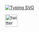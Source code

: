 [![Typing SVG](https://readme-typing-svg.demolab.com?font=Fira+Code&pause=1000&color=2D00FF&background=000000&random=false&width=435&lines=Hello+World%2C+I'm+Md+Murshid+Sarkar;Thanks+My+All+Friends;Love+From+Bangladesh%F0%9F%87%A7%F0%9F%87%A9;Works+At+Programing;Works+At+Web-development;Please+Follow+My+GitHub%F0%9F%99%8F)](https://git.io/typing-svg)



[<img src='https://cdn.jsdelivr.net/npm/simple-icons@3.0.1/icons/twitter.svg' alt='twitter' height='40'>](https://twitter.com/https://x.com/MdMursidSarkar?t=ehatJYU2gcYlqjCFShIrrw&s=09)  

